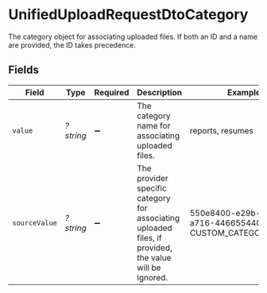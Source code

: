 # UnifiedUploadRequestDtoCategory

The category object for associating uploaded files. If both an ID and a name are provided, the ID takes precedence.


## Fields

| Field                                                                                                  | Type                                                                                                   | Required                                                                                               | Description                                                                                            | Example                                                                                                |
| ------------------------------------------------------------------------------------------------------ | ------------------------------------------------------------------------------------------------------ | ------------------------------------------------------------------------------------------------------ | ------------------------------------------------------------------------------------------------------ | ------------------------------------------------------------------------------------------------------ |
| `value`                                                                                                | *?string*                                                                                              | :heavy_minus_sign:                                                                                     | The category name for associating uploaded files.                                                      | reports, resumes                                                                                       |
| `sourceValue`                                                                                          | *?string*                                                                                              | :heavy_minus_sign:                                                                                     | The provider specific category for associating uploaded files, if provided, the value will be ignored. | 550e8400-e29b-41d4-a716-446655440000, CUSTOM_CATEGORY_NAME                                             |